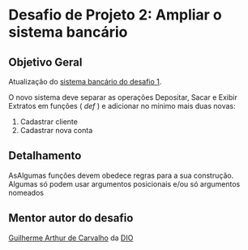 # Desafio de Projeto 2: Ampliar o sistema bancário

## Objetivo Geral

Atualização do [sistema bancário do desafio 1](https://github.com/ProfGeorgeFranco/DIO-SistemaBancario).

O novo sistema deve separar as operações Depositar, Sacar e Exibir Extratos em funções ( *def* ) e adicionar no mínimo mais duas novas: 

1. Cadastrar cliente
2. Cadastrar nova conta

## Detalhamento
AsAlgumas funções devem obedece regras para a sua construção. Algumas só podem usar argumentos posicionais e/ou só argumentos nomeados

## Mentor autor do desafio
[Guilherme Arthur de Carvalho](https://github.com/guicarvalho) da [DIO](https://www.dio.me/)
